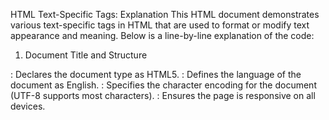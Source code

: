 HTML Text-Specific Tags: Explanation
This HTML document demonstrates various text-specific tags in HTML that are used to format or modify text appearance and meaning. Below is a line-by-line explanation of the code:

1. Document Title and Structure
<!DOCTYPE html>
<html lang="en">
<head>
    <meta charset="UTF-8">
    <meta name="viewport" content="width=device-width, initial-scale=1.0">
    <title>Text-Specific Tags</title>
</head>
<body>
<!DOCTYPE html>: Declares the document type as HTML5.
<html lang="en">: Defines the language of the document as English.
<meta charset="UTF-8">: Specifies the character encoding for the document (UTF-8 supports most characters).
<meta name="viewport" content="width=device-width, initial-scale=1.0">: Ensures the page is responsive on all devices.
<title>: Sets the title of the web page as "Text-Specific Tags".
2. Heading and Description
<h1>HTML Text-Specific Tags</h1>
<p>These tags modify the appearance or meaning of text:</p>
<h1>: Displays a large heading "HTML Text-Specific Tags".
<p>: Provides a brief introduction about the tags shown in this document.
3. Superscript and Subscript
<p><strong>Superscript:</strong> E = mc<sup>2</sup> (superscript text).</p>
<p><strong>Subscript:</strong> H<sub>2</sub>O (subscript text).</p>
<sup>: Makes text appear smaller and above the baseline. Example: mc².
<sub>: Makes text appear smaller and below the baseline. Example: H₂O.
4. Small and Big Text
<p><strong>Small:</strong> <small>This text is smaller than normal.</small></p>
<p><strong>Big:</strong> <big>This text is larger than normal.</big></p>
<small>: Reduces the size of the text.
<big>: Increases the size of the text.
5. Inserted and Deleted Text
<p><strong>Inserted Text:</strong> <ins>This text is newly added.</ins></p>
<p><strong>Deleted Text:</strong> <del>This text is marked as deleted.</del></p>
<ins>: Indicates text that has been newly added.
<del>: Indicates text that has been removed or is no longer relevant.
6. Blockquote and Inline Quotation
<p><strong>Blockquote:</strong> The blockquote tag is used for longer quotes:</p>
<blockquote>
    "The greatest glory in living lies not in never falling, but in rising every time we fall." - Nelson Mandela
</blockquote>
<p><strong>Q:</strong> The q tag is used for shorter inline quotes:</p>
<p>As they say, <q>practice makes perfect</q>.</p>
<blockquote>: Used for longer quotations with block-level formatting.
<q>: Used for shorter inline quotes. Adds quotation marks automatically.
7. Basic Formatting Tags
<p><strong>Bold:</strong> <b>This text is bold.</b></p>
<p><strong>Italic:</strong> <i>This text is italicized.</i></p>
<p><strong>Underlined:</strong> <u>This text is underlined.</u></p>
<p><strong>Strong:</strong> <strong>This text is strong.</strong></p>
<p><strong>Emphasized:</strong> <em>This text is emphasized.</em></p>
<b>: Makes text bold for visual emphasis.
<i>: Italicizes text for emphasis or style.
<u>: Underlines the text.
<strong>: Adds semantic importance and bolds the text.
<em>: Adds semantic emphasis and italicizes the text.
8. Highlighting and Inline Code
<p><strong>Marked Text:</strong> <mark>This text is highlighted.</mark></p>
<p><strong>Code:</strong> <code>This text represents inline code.</code></p>
<mark>: Highlights the text with a background color.
<code>: Represents inline code or a piece of programming text.
9. Keyboard Input and Variables
<p><strong>Keyboard Input:</strong> <kbd>Ctrl + C</kbd> is used to copy text.</p>
<p><strong>Variable:</strong> <var>x</var> is a variable in mathematics.</p>
<kbd>: Denotes keyboard input.
<var>: Represents a variable in programming or mathematics.
10. Sample Output and Citation
<p><strong>Sample Output:</strong> <samp>This is sample output text.</samp></p>
<p><strong>Citation:</strong> <cite>The Art of War</cite> is a famous book.</p>
<samp>: Represents sample output or system-generated text.
<cite>: Denotes the title of a work, such as a book or article.
11. Preformatted Text
<p><strong>Preformatted Text:</strong></p>
<pre>
    Line 1
    Line 2
    Line 3
</pre>
<pre>: Preserves whitespace and formatting, displaying text exactly as it appears in the HTML code.
Conclusion
This document demonstrates the use of various HTML text-specific tags for formatting and structuring content. Each tag serves a unique purpose and enhances the readability or meaning of the text. These tags are essential tools for creating accessible and well-structured web pages.